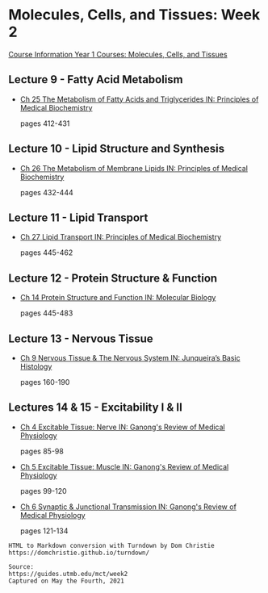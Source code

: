# Molecules, Cells, and Tissues: Week 2

[Course Information Year 1 Courses: Molecules, Cells, and Tissues](/usmle/mct/course-information.md)

## Lecture 9 - Fatty Acid Metabolism

*   [Ch 25 The Metabolism of Fatty Acids and Triglycerides IN: Principles of Medical Biochemistry](http://libux.utmb.edu/login?url=https://www.clinicalkey.com/#!/content/book/3-s2.0-B9780323296168000256)
    
    pages 412-431
    

## Lecture 10 - Lipid Structure and Synthesis

*   [Ch 26 The Metabolism of Membrane Lipids IN: Principles of Medical Biochemistry](http://libux.utmb.edu/login?url=https://www.clinicalkey.com/#!/content/book/3-s2.0-B9780323296168000268)
    
    pages 432-444
    

## Lecture 11 - Lipid Transport

*   [Ch 27 Lipid Transport IN: Principles of Medical Biochemistry](http://libux.utmb.edu/login?url=https://www.clinicalkey.com/#!/content/book/3-s2.0-B978032329616800027X)
    
    pages 445-462
    

## Lecture 12 - Protein Structure & Function

*   [Ch 14 Protein Structure and Function IN: Molecular Biology](http://libux.utmb.edu/login?url=https://www.clinicalkey.com/#!/content/book/3-s2.0-B9780128132883000148)
    
    pages 445-483
    

## Lecture 13 - Nervous Tissue

*   [Ch 9 Nervous Tissue & The Nervous System IN: Junqueira’s Basic Histology](http://libux.utmb.edu/login?url=https://accessmedicine.mhmedical.com/content.aspx?bookid=2430&sectionid=190279231)
    
    pages 160-190
    

## Lectures 14 & 15 - Excitability I & II

*   [Ch 4 Excitable Tissue: Nerve IN: Ganong's Review of Medical Physiology](http://libux.utmb.edu/login?url=https://accessmedicine.mhmedical.com/content.aspx?bookid=2525&sectionid=204290778)
    
    pages 85-98
    
*   [Ch 5 Excitable Tissue: Muscle IN: Ganong's Review of Medical Physiology](http://libux.utmb.edu/login?url=https://accessmedicine.mhmedical.com/content.aspx?bookid=2525&sectionid=204290851)
    
    pages 99-120
    
*   [Ch 6 Synaptic & Junctional Transmission IN: Ganong's Review of Medical Physiology](http://libux.utmb.edu/login?url=https://accessmedicine.mhmedical.com/content.aspx?bookid=2525&sectionid=204290994)
    
    pages 121-134

```
HTML to Markdown conversion with Turndown by Dom Christie
https://domchristie.github.io/turndown/

Source:
https://guides.utmb.edu/mct/week2
Captured on May the Fourth, 2021
```
